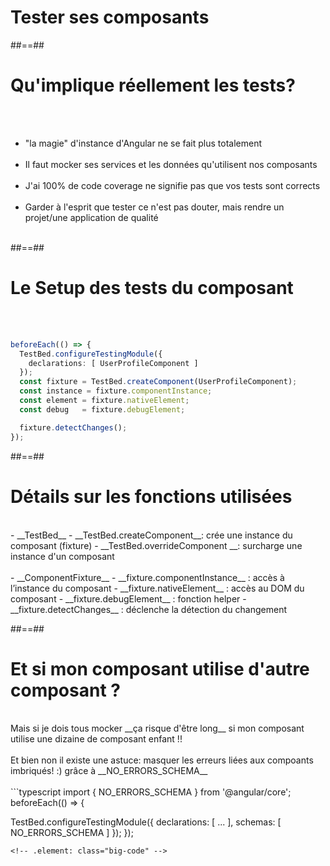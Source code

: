 <!-- .slide: class="sfeir-bg-white-5" -->
# Tester ses composants

##==##

<!-- .slide: class="sfeir-basic-slide" -->
# Qu'implique réellement les tests?
<br><br>

- "la magie" d'instance d'Angular ne se fait plus totalement<br><br>
- Il faut mocker ses services et les données qu'utilisent nos composants<br><br>
- J'ai 100% de code coverage ne signifie pas que vos tests sont corrects<br><br>
- Garder à l'esprit que tester ce n'est pas douter, mais rendre un projet/une application de qualité<br><br>

##==##

<!-- .slide: class="sfeir-basic-slide with-code" -->
# Le Setup des tests du composant
<br><br>
```typescript
beforeEach(() => {
  TestBed.configureTestingModule({
    declarations: [ UserProfileComponent ]
  });
  const fixture = TestBed.createComponent(UserProfileComponent);
  const instance = fixture.componentInstance;
  const element = fixture.nativeElement;
  const debug   = fixture.debugElement;

  fixture.detectChanges();
});
```
<!-- .element: class="big-code" -->

##==##

<!-- .slide: class="sfeir-basic-slide with-code" -->
# Détails sur les fonctions utilisées
<br>
- __TestBed__
    - __TestBed.createComponent__: crée une instance du composant (fixture)
    - __TestBed.overrideComponent __: surcharge une instance d'un composant
<br><br>
- __ComponentFixture__
    - __fixture.componentInstance__ : accès à l’instance du composant
    - __fixture.nativeElement__ : accès au DOM du composant
    - __fixture.debugElement__ : fonction helper
    - __fixture.detectChanges__ : déclenche la détection du changement

##==##

<!-- .slide: class="sfeir-basic-slide with-code" -->
# Et si mon composant utilise d'autre composant ?
<br>
Mais si je dois tous mocker __ça risque d'être long__ si mon composant utilise une dizaine de composant enfant !!<br><br>
<span class="important">Et bien non il existe une astuce: masquer les erreurs liées aux compoants imbriqués! :) grâce à __NO_ERRORS_SCHEMA__</span>
<br><br>
```typescript
import { NO_ERRORS_SCHEMA } from '@angular/core';
beforeEach(() => {

  TestBed.configureTestingModule({
    declarations: [ ... ],
    schemas: [ NO_ERRORS_SCHEMA ]
  });
});
```
<!-- .element: class="big-code" -->
